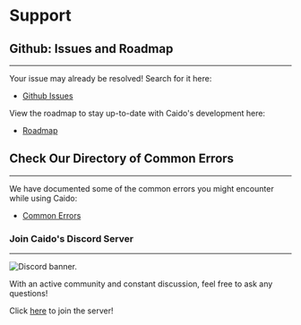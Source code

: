 # Support

## Github: Issues and Roadmap

---

Your issue may already be resolved! Search for it here:

- [Github Issues](https://github.com/caido/caido/issues)

View the roadmap to stay up-to-date with Caido's development here:

- [Roadmap](https://github.com/orgs/caido/projects)

## Check Our Directory of Common Errors

---

We have documented some of the common errors you might encounter while using Caido:

- [Common Errors](/reference/common_errors.md)

### Join Caido's Discord Server

---

<img alt="Discord banner." src="/_images/discord_banner.png"/>

With an active community and constant discussion, feel free to ask any questions!

Click [here](https://links.caido.io/www-discord) to join the server!
